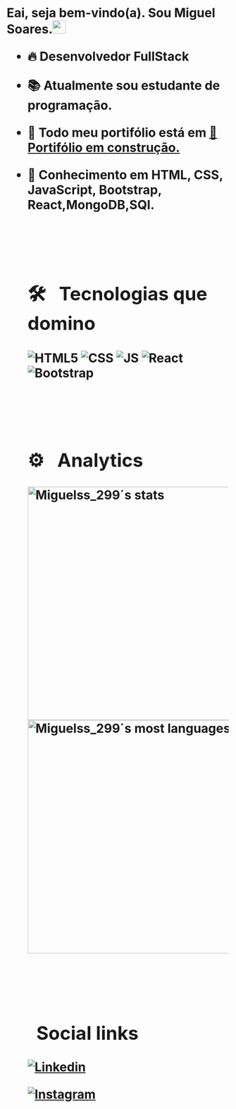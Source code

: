 <h1> Eai, seja bem-vindo(a). Sou Miguel Soares.<img src="https://raw.githubusercontent.com/kaueMarques/kaueMarques/master/hi.gif" width="30px"</h1>
 
- 🔥 Desenvolvedor FullStack 

- 📚 Atualmente sou estudante de programação.
  
- 💾 Todo meu portifólio está em [🚨Portifólio em construção.]()
  
- 🧠 Conhecimento em **HTML, CSS, JavaScript, Bootstrap, React,MongoDB,SQl.**
  
  <br><br>
  
  ## 🛠 &nbsp; Tecnologias que domino
  
  <img align="center" alt="HTML5" src="https://img.shields.io/badge/HTML5-E34F26?style=for-the-badge&logo=html5&logoColor=white">
       
  <img align="center" alt="CSS" src="https://img.shields.io/badge/CSS3-1572B6?style=for-the-badge&logo=css3&logoColor=white">
  
  
  <img align="center" alt="JS" src="https://img.shields.io/badge/JavaScript-F7DF1E?style=for-the-badge&logo=javascript&logoColor=black">
       
  
  <img align="center" alt="React" src="https://img.shields.io/badge/React-20232A?style=for-the-badge&logo=react&logoColor=61DAFB">
  
  <img align="center" alt="Bootstrap" src="https://img.shields.io/badge/Bootstrap-563D7C?style=for-the-badge&logo=bootstrap&logoColor=white">
  
  <br><br>
  
  ## ⚙ &nbsp; Analytics
  
  <p align="left">
    <img width="530em" src="https://github-readme-stats.vercel.app/api?username=Miguelss299&show_icons=true&theme=dark" alt="Miguelss_299´s stats"/>
    <img width="530em" src="https://github-readme-stats.vercel.app/api/top-langs/?username=Miguelss299&layout=compact&theme=dark" alt="Miguelss_299´s most languages"/>
  </p>
  
  <br><br>
  
  ##  &nbsp; Social links
  
  [![Linkedin](https://img.shields.io/badge/LinkedIn-0077B5?style=for-the-badge&logo=linkedin&logoColor=white)](https://www.linkedin.com/in/miguel-soares-643567227/)
  
  [![Instagram](https://img.shields.io/badge/Instagram-E4405F?style=for-the-badge&logo=instagram&logoColor=white)](https://www.instagram.com/miguel_ss299/)
  
